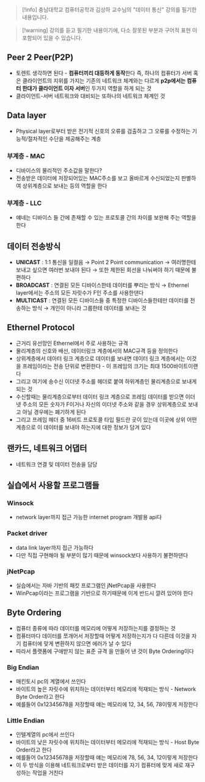 > [!info] 충남대학교 컴퓨터공학과 김상하 교수님의 "데이터 통신" 강의를 필기한 내용입니다.

> [!warning] 강의를 듣고 필기한 내용이기에, 다소 잘못된 부분과 구어적 표현 이 포함되어 있을 수 있습니다.

## Peer 2 Peer(P2P)

- 토렌트 생각하면 된다 - **컴퓨터끼리 대등하게 동작**한다 즉, 하나의 컴퓨터가 서버 혹은 클라이언트의 지위를 가지는 기존의 네트워크 체계와는 다르게 **p2p에서는 컴퓨터 한대가 클라이언트 이자 서버**인 두가지 역할을 하게 되는 것
- 클라이언트-서버 네트워크와 대비되는 또하나의 네트워크 체계인 것

## Data layer

- Physical layer로부터 받은 전기적 신호의 오류를 검출하고 그 오류를 수정하는 기능적/절차적인 수단을 제공해주는 계층

### 부계층 - MAC

- 디바이스의 물리적인 주소값을 말한다?
- 전송받은 데이터에 저장되어있는 MAC주소를 보고 올바르게 수신되었는지 판별하여 상위계층으로 보내는 등의 역할을 한다

### 부계층 - LLC

- 얘네는 디바이스 들 간에 존재할 수 있는 프로토콜 간의 차이를 보완해 주는 역할을 한다

## 데이터 전송방식

- **UNICAST** : 1:1 통신을 일컬음 → Point 2 Point communication → 여러명한테 보내고 싶으면 여러번 보내야 된다 → 또한 제한된 회선을 나눠써야 하기 때문에 불편하다
- **BROADCAST** : 연결된 모든 디바이스한테 데이터를 뿌리는 방식 → Ethernel layer에서는 주소의 모든 자릿수가 F인 주소를 사용한댄다
- **MULTICAST** : 연결된 모든 디바이스들 중 특정한 디바이스들한테만 데이터를 전송하는 방식 → 개인이 아니라 그룹한테 데이터를 보내는 것

## Ethernel Protocol

- 근거리 유선망인 Ethernel에서 주로 사용하는 규격
- 물리계층의 신호와 배선, 데이터링크 계층에서의 MAC규격 등을 정의한다
- 상위계층에서 데아터 링크 계층으로 데이터를 보내면 데이터 링크 계층에서는 이것을 프레임이라는 전송 단위로 변환한다 - 이 프레임의 크기는 최대 1500바이트이랜다
- 그리고 여기에 송수신 이더넷 주소를 헤더로 붙여 하위계층인 물리계층으로 보내게 되는 것
- 수신할때는 물리계층으로부터 데이터 링크 계층으로 프레임 데이터를 받으면 이더넷 주소의 모든 숫자가 F이거나 자신의 이더넷 주소와 같을 경우 상위계층으로 보내고 아닐 경우에는 폐기하게 된다
- 그리고 프레임 헤더 중 16비트 프로토콜 타입 필드란 곳이 있는데 이곳에 상위 어떤 계층으로 이 데이터를 보내야 하는지에 대한 정보가 담겨 있다

## 랜카드, 네트워크 어댑터

- 네트워크 연결 및 데이터 전송을 담당

## 실습에서 사용할 프로그램들

### Winsock

- network layer까지 접근 가능한 internet program 개발용 api다

### Packet driver

- data link layer까지 접근 가능하다
- 다만 직접 구현해야 될 부분이 많기 때문에 winsock보다 사용하기 불편하댄다

### jNetPcap

- 실습에서는 자바 기반의 패킷 프로그램인 jNetPcap을 사용한다
- WinPcap이라는 프로그램을 기반으로 하기때문에 이게 반드시 깔려 있어야 한다

## Byte Ordering

- 컴퓨터 종류에 따라 데이터를 메모리에 어떻게 저장하는지를 결정하는 것
- 컴퓨터마다 데이터를 쪼개어서 저장할때 어떻게 저장하는지가 다 다른데 이것을 자기 컴퓨터에 맞게 변환하지 않으면 에러가 날 수 있다
- 따라서 플랫폼에 구애받지 않는 표준 규격 을 만들어 낸 것이 Byte Ordering이다

### Big Endian

- 매킨토시 pc의 계열에서 쓰인다
- 바이트의 높은 자릿수에 위치하는 데이터부터 메모리에 적재되는 방식 - Network Byte Order라고 한다
- 예를들어 0x12345678을 저장할때 얘는 메모리에 12, 34, 56, 78이렇게 저장한다

### Little Endian

- 인텔계열의 pc에서 쓰인다
- 바이트의 낮은 자릿수에 위치하는 데이터부터 메모리에 적재되는 방식 - Host Byte Order라고 한다
- 예를들어 0x12345678을 저장할때 얘는 메모리에 78, 56, 34, 12이렇게 저장한다
- 이 두 방식을 이용해 네트워크로부터 받은 데이터를 자기 컴퓨터에 맞게 새로 재구성하는 작업을 거친다